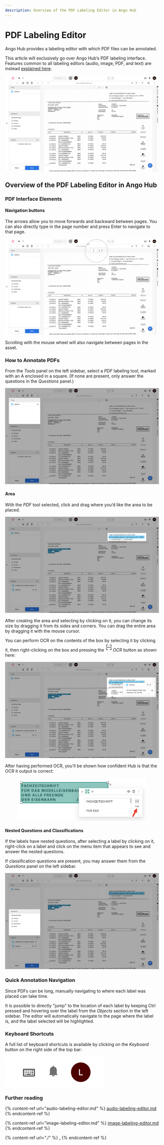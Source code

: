 ```yaml
---
description: Overview of the PDF Labeling Editor in Ango Hub
---
```


# PDF Labeling Editor

Ango Hub provides a labeling editor with which PDF files can be annotated.

This article will exclusively go over Ango Hub’s PDF labeling interface. Features common to all labeling editors (audio, image, PDF, and text) are instead [explained here](./).

![](<../../.gitbook/assets/image (163).png>)

## Overview of the PDF Labeling Editor in Ango Hub <a href="#pdf-interface-elements" id="pdf-interface-elements"></a>

### PDF Interface Elements <a href="#pdf-interface-elements" id="pdf-interface-elements"></a>

#### Navigation buttons <a href="#navigation-buttons" id="navigation-buttons"></a>

The arrows allow you to move forwards and backward between pages. You can also directly type in the page number and press Enter to navigate to that page.

![](<../../.gitbook/assets/image (225).png>)

Scrolling with the mouse wheel will also navigate between pages in the asset.

### How to Annotate PDFs <a href="#how-to-annotate-pdfs" id="how-to-annotate-pdfs"></a>

From the _Tools_ panel on the left sidebar, select a _PDF_ labeling tool, marked with an A enclosed in a square. (If none are present, only answer the questions in the _Questions_ panel.)

![](<../../.gitbook/assets/image (160).png>)

#### Area <a href="#bounding-box" id="bounding-box"></a>

With the _PDF_ tool selected, click and drag where you’d like the area to be placed.

![](<../../.gitbook/assets/image (284).png>)

After creating the area and selecting by clicking on it, you can change its size by dragging it from its sides and corners. You can drag the entire area by dragging it with the mouse cursor.

You can perform OCR on the contents of the box by selecting it by clicking it, then right-clicking on the box and pressing the ![](<../../.gitbook/assets/image (9).png>)_OCR_ button as shown here:

![](<../../.gitbook/assets/image (236).png>)

After having performed OCR, you'll be shown how confident Hub is that the OCR it output is correct:

<figure><img src="../../.gitbook/assets/image (150).png" alt=""><figcaption></figcaption></figure>

#### Nested Questions and Classifications <a href="#nested-questions-and-classifications" id="nested-questions-and-classifications"></a>

If the labels have nested questions, after selecting a label by clicking on it, right-click on a label and click on the menu item that appears to see and answer the nested questions.

If classification questions are present, you may answer them from the _Questions_ panel on the left sidebar.

![](<../../.gitbook/assets/image (306).png>)

### Quick Annotation Navigation

Since PDFs can be long, manually navigating to where each label was placed can take time.

It is possible to directly "jump" to the location of each label by keeping Ctrl pressed and hovering over the label from the _Objects_ section in the left sidebar. The editor will automatically navigate to the page where the label is, and the label selected will be highlighted. &#x20;

### Keyboard Shortcuts <a href="#keyboard-shortcuts" id="keyboard-shortcuts"></a>

A full list of keyboard shortcuts is available by clicking on the _Keyboard_ button on the right side of the top bar:

![](<../../.gitbook/assets/image (447).png>)

### Further reading

{% content-ref url="audio-labeling-editor.md" %}
[audio-labeling-editor.md](audio-labeling-editor.md)
{% endcontent-ref %}

{% content-ref url="image-labeling-editor.md" %}
[image-labeling-editor.md](image-labeling-editor.md)
{% endcontent-ref %}

{% content-ref url="./" %}
[.](./)
{% endcontent-ref %}
